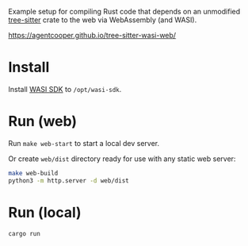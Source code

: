 Example setup for compiling Rust code that depends on an unmodified [tree-sitter](https://crates.io/crates/tree-sitter) crate to the web via WebAssembly (and WASI).

https://agentcooper.github.io/tree-sitter-wasi-web/

# Install

Install [WASI SDK](https://github.com/WebAssembly/wasi-sdk) to `/opt/wasi-sdk`.

# Run (web)

Run `make web-start` to start a local dev server.

Or create `web/dist` directory ready for use with any static web server:

```bash
make web-build
python3 -m http.server -d web/dist
```

# Run (local)

```bash
cargo run
```
